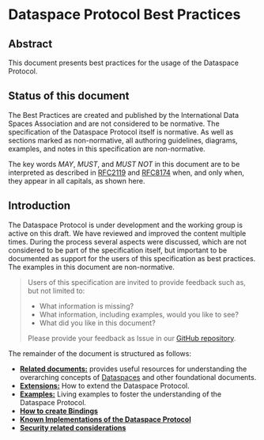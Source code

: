 # Dataspace Protocol Best Practices


## Abstract

This document presents best practices for the usage of the Dataspace Protocol.

## Status of this document

The Best Practices are created and published by the International Data Spaces Association and are not considered to be normative. The specification of the Dataspace Protocol itself is normative. As well as sections marked as non-normative, all authoring guidelines, diagrams, examples, and notes in this specification are non-normative.

The key words *MAY*, *MUST*, and *MUST NOT* in this document are to be interpreted as described in [RFC2119](https://www.rfc-editor.org/rfc/rfc2119) and [RFC8174](https://www.rfc-editor.org/rfc/rfc8174) when, and only when, they appear in all capitals, as shown here.

## Introduction

The Dataspace Protocol is under development and the working group is active on this draft. We have reviewed and improved the content multiple times. During the process several aspects were discussed, which are not considered to be part of the specification itself, but important to be documented as support for the users of this specification as best practices. The examples in this document are non-normative.

> Users of this specification are invited to provide feedback such as, but not limited to:
>
> * What information is missing?
> * What information, including examples, would you like to see?
> * What did you like in this document?
>
> Please provide your feedback as Issue in our [GitHub repository](https://github.com/International-Data-Spaces-Association/ids-specification/issues).

The remainder of the document is structured as follows:

* [**Related documents:**](./related.documents.md) provides useful resources for understanding the overarching concepts of [Dataspaces](../model/terminology.md#dataspace) and other foundational documents.
* [**Extensions:**](./extensions.md) How to extend the Dataspace Protocol.
* [**Examples:**](./examples.md) Living examples to foster the understanding of the Dataspace Protocol.
* [**How to create Bindings**](./bindings.md)
* [**Known Implementations of the Dataspace Protocol**](./implementations.md)
* [**Security related considerations**](./security.considerations.md)
